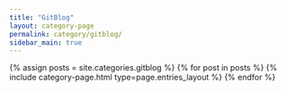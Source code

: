 ```yaml
---
title: "GitBlog"
layout: category-page
permalink: category/gitblog/
sidebar_main: true
---
```



{% assign posts = site.categories.gitblog %}
{% for post in posts %} {% include category-page.html type=page.entries_layout %} {% endfor %}
